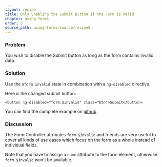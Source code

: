 ```yaml
---
layout: recipe
title: Only Enabling the Submit Button if the Form is Valid
chapter: using-forms
order: 5
source_path: using-forms/source/recipe5
---
```


### Problem
You wish to disable the Submit button as long as the form contains invalid data.

### Solution
Use the `$form.invalid` state in combination with a `ng-disabled` directive.

Here is the changed submit button:

    <button ng-disabled="form.$invalid" class="btn">Submit</button>

You can find the complete example on [github](https://github.com/fdietz/recipes-with-angular-js-examples/tree/master/chapter7/recipe5).

### Discussion
The Form Controller attributes `form.$invalid` and friends are very useful to cover all kinds of use cases which focus on the form as a whole instead of individual fields.

Note that you have to assign a `name` attribute to the form element, otherwise `form.$invalid` won't be available.
